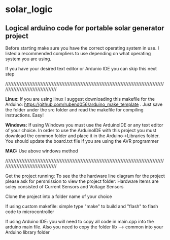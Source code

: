 # solar_logic
## Logical arduino code for portable solar generator project

Before starting make sure you have the correct operating system in use. I listed a recommended compliers to use depending on what operating system you are using.

If you have your desired text editor or Ardunio IDE you can skip this next step

///////////////////////////////////////////////////////////////////////////////////////////////////////////////////////////////////

**Linux:**
If you are using linux I suggest downloading this makefile for the Arduino: 
https://github.com/rubend056/arduino_make_template . Just save the folder under the src folder and read the makefile for compiling instructions. Easy!

**Windows:**
If using Windows you must use the ArduinoIDE or any text editor of your choice.
In order to use the ArduinoIDE with this project you must download the common folder and place it 
in the Arduino->Libraries folder. You should update the board.txt file if you are using the AVR programmer

**MAC:**
Use above windows method

///////////////////////////////////////////////////////////////////////////////////////////////////////////////////////////////////

Get the project running: 
To see the the hardware line diagram for the project please ask for persmission to view the project folder:
Hardware Items are soley consisted of Current Sensors and Voltage Sensors

Clone the project into a folder name of your choice

If using custom makefile: 
  simple type "make" to build and "flash" to flash code to microcontroller

If using Arduino IDE:
  you will need to copy all code in main.cpp into the arduino main file.
  Also you need to copy the folder lib --> common into your Arduino library folder

